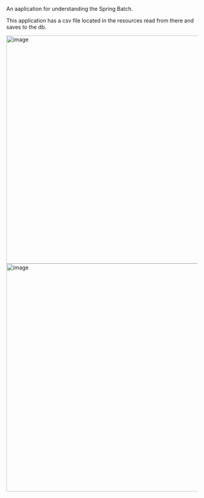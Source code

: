 An aaplication for understanding the Spring Batch.

This application has a csv file located in the resources read from there and saves to the db.

<img width="600" height="600" alt="image" src="https://github.com/user-attachments/assets/1ef86533-946b-40b9-8233-40c387529a9d" />
<img width="600" height="600" alt="image" src="https://github.com/user-attachments/assets/e2f1b1f4-e844-4366-b58a-c427e63b657d" />
